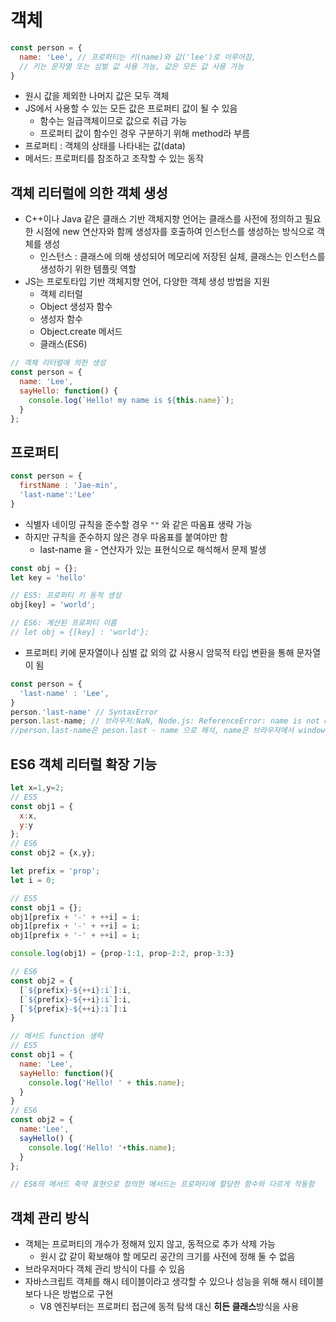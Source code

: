 # 객체

```javascript
const person = {
  name: 'Lee', // 프로퍼티는 키(name)와 값('lee')로 이루어짐,
  // 키는 문자열 또는 심벌 값 사용 가능, 값은 모든 값 사용 가능
}
```

- 원시 값을 제외한 나머지 값은 모두 객체
- JS에서 사용할 수 있는 모든 값은 프로퍼티 값이 될 수 있음
  - 함수는 일급객체이므로 값으로 취급 가능
  - 프로퍼티 값이 함수인 경우 구분하기 위해 method라 부름
- 프로퍼티 : 객체의 상태를 나타내는 값(data)
- 메서드: 프로퍼티를 참조하고 조작할 수 있는 동작

## 객체 리터럴에 의한 객체 생성

- C++이나 Java 같은 클래스 기반 객체지향 언어는 클래스를 사전에 정의하고 필요한 시점에 new 연산자와 함께 생성자를 호출하여 인스턴스를 생성하는 방식으로 객체를 생성
  - 인스턴스 : 클래스에 의해 생성되어 메모리에 저장된 실체, 클래스는 인스턴스를 생성하기 위한 템플릿 역할
- JS는 프로토타입 기반 객체지향 언어, 다양한 객체 생성 방법을 지원
  - 객체 리터럴
  - Object 생성자 함수
  - 생성자 함수
  - Object.create 메서드
  - 클래스(ES6)

```javascript
// 객체 리터럴에 의한 생성
const person = {
  name: 'Lee',
  sayHello: function() {
    console.log(`Hello! my name is ${this.name}`);
  }
};
```

## 프로퍼티

```javascript
const person = {
  firstName : 'Jae-min',
  'last-name':'Lee'
}
```

- 식별자 네이밍 규칙을 준수할 경우 `""` 와 같은 따옴표 생략 가능
- 하지만 규칙을 준수하지 않은 경우 따옴표를 붙여야만 함
  - last-name 을 - 연산자가 있는 표현식으로 해석해서 문제 발생

```javascript
const obj = {};
let key = 'hello'

// ES5: 프로퍼티 키 동적 생성
obj[key] = 'world';

// ES6: 계산된 프로퍼티 이름
// let obj = {[key] : 'world'};
```

- 프로퍼티 키에 문자열이나 심벌 값 외의 값 사용시 암묵적 타입 변환을 통해 문자열이 됨

```javascript
const person = {
  'last-name' : 'Lee',
}
person.'last-name' // SyntaxError
person.last-name; // 브라우저:NaN, Node.js: ReferenceError: name is not defined
//person.last-name은 peson.last - name 으로 해석, name은 브라우저에서 window.name을 가리키고 빈 문자열이 할당되어 있음
```

## ES6 객체 리터럴 확장 기능

```javascript
let x=1,y=2;
// ES5
const obj1 = {
  x:x,
  y:y
};
// ES6
const obj2 = {x,y};
```

```javascript
let prefix = 'prop';
let i = 0;

// ES5
const obj1 = {};
obj1[prefix + '-' + ++i] = i;
obj1[prefix + '-' + ++i] = i;
obj1[prefix + '-' + ++i] = i;

console.log(obj1) = {prop-1:1, prop-2:2, prop-3:3}

// ES6
const obj2 = {
  [`${prefix}-${++i}:i`]:i,
  [`${prefix}-${++i}:i`]:i,
  [`${prefix}-${++i}:i`]:i
}
```

```javascript
// 메서드 function 생략
// ES5
const obj1 = {
  name: 'Lee',
  sayHello: function(){
    console.log('Hello! ' + this.name);
  }
}
// ES6
const obj2 = {
  name:'Lee',
  sayHello() {
    console.log('Hello! '+this.name);
  }
};

// ES6의 메서드 축약 표현으로 정의한 메서드는 프로퍼티에 할당한 함수와 다르게 작동함
```

## 객체 관리 방식

- 객체는 프로퍼티의 개수가 정해져 있지 않고, 동적으로 추가 삭제 가능
  - 원시 값 같이 확보해야 할 메모리 공간의 크기를 사전에 정해 둘 수 없음
- 브라우저마다 객체 관리 방식이 다를 수 있음
- 자바스크립트 객체를 해시 테이블이라고 생각할 수 있으나 성능을 위해 해시 테이블보다 나은 방법으로 구현
  - V8 엔진부터는 프로퍼티 접근에 동적 탐색 대신 **히든 클래스**방식을 사용 